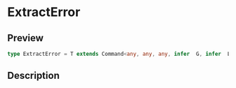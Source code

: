 
      
# ExtractError

<div class="api-docs__section" data-reactroot="">

## Preview

</div><div class="api-docs__preview type single" data-reactroot="">

```ts
type ExtractError = T extends Command<any, any, any, infer  G, infer  L, any, any, any, any, any> ? G | L : never;
```

</div><div class="api-docs__section" data-reactroot="">

## Description

</div><div class="api-docs__description" data-reactroot=""><span class="api-docs__do-not-parse">



</span></div>